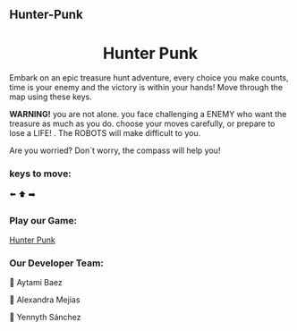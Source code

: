## Hunter-Punk
<div align="center">

<h1> Hunter Punk </h1>

</div>

Embark on an epic treasure hunt adventure, every choice you make counts, time is your enemy and the victory is within your hands! Move through the map using these keys. 

 **WARNING!** you are not alone. you face challenging a ENEMY who want the treasure as much as you do. choose your moves carefully, or prepare to lose a LIFE! . The ROBOTS will make difficult to you.

Are you worried? Don´t worry, the compass will help you!

### keys to move:
⬅️ ⬆️ ➡️

### Play our Game:
[Hunter Punk](https://aythamibr.github.io/Hunter-Punk/)

### Our Developer Team:

🧭 Aytami Baez 

🧭 Alexandra Mejias

🧭 Yennyth Sánchez










